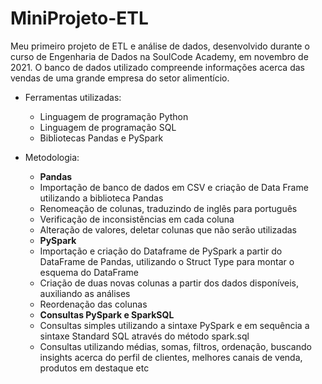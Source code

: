 # MiniProjeto-ETL
Meu primeiro projeto de ETL e análise de dados, desenvolvido durante o curso de Engenharia de Dados na SoulCode Academy, em novembro de 2021. O banco de dados utilizado compreende informações acerca das vendas de uma grande empresa do setor alimentício. 

* Ferramentas utilizadas:
  - Linguagem de programação Python
  - Linguagem de programação SQL
  - Bibliotecas Pandas e PySpark
 
* Metodologia:
  - **Pandas**
  - Importação de banco de dados em CSV e criação de Data Frame utilizando a biblioteca Pandas 
  - Renomeação de colunas, traduzindo de inglês para português
  - Verificação de inconsistências em cada coluna
  - Alteração de valores, deletar colunas que não serão utilizadas
  - **PySpark**
  - Importação e criação do Dataframe de PySpark a partir do DataFrame de Pandas, utilizando o Struct Type para montar o esquema do DataFrame
  - Criação de duas novas colunas a partir dos dados disponíveis, auxiliando as análises
  - Reordenação das colunas
  - **Consultas PySpark e SparkSQL**
  -  Consultas simples utilizando a sintaxe PySpark e em sequência a sintaxe Standard SQL através do método spark.sql
  -  Consultas utilizando médias, somas, filtros, ordenação, buscando insights acerca do perfil de clientes, melhores canais de venda, produtos em destaque etc 
